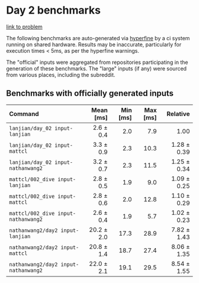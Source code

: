 # Day 2 benchmarks

[link to problem](http://adventofcode.com/2021/day/2)

The following benchmarks are auto-generated via [hyperfine](https://github.com/sharkdp/hyperfine) by a ci system running on shared hardware. Results may be inaccurate, particularly for execution times < 5ms, as per the hyperfine warnings.

The "official" inputs were aggregated from repositories participating in the generation of these benchmarks. The "large" inputs (if any) were sourced from various places, including the subreddit.

## Benchmarks with officially generated inputs
| Command | Mean [ms] | Min [ms] | Max [ms] | Relative |
|:---|---:|---:|---:|---:|
| `lanjian/day_02 input-lanjian` | 2.6 ± 0.4 | 2.0 | 7.9 | 1.00 |
| `lanjian/day_02 input-mattcl` | 3.3 ± 0.9 | 2.3 | 10.3 | 1.28 ± 0.39 |
| `lanjian/day_02 input-nathanwang2` | 3.2 ± 0.7 | 2.3 | 11.5 | 1.25 ± 0.34 |
| `mattcl/002_dive input-lanjian` | 2.8 ± 0.5 | 1.9 | 9.0 | 1.09 ± 0.25 |
| `mattcl/002_dive input-mattcl` | 2.8 ± 0.6 | 2.0 | 12.8 | 1.10 ± 0.29 |
| `mattcl/002_dive input-nathanwang2` | 2.6 ± 0.4 | 1.9 | 5.7 | 1.02 ± 0.23 |
| `nathanwang2/day2 input-lanjian` | 20.2 ± 2.0 | 17.3 | 28.9 | 7.82 ± 1.43 |
| `nathanwang2/day2 input-mattcl` | 20.8 ± 1.4 | 18.7 | 27.4 | 8.06 ± 1.35 |
| `nathanwang2/day2 input-nathanwang2` | 22.0 ± 2.1 | 19.1 | 29.5 | 8.54 ± 1.55 |
